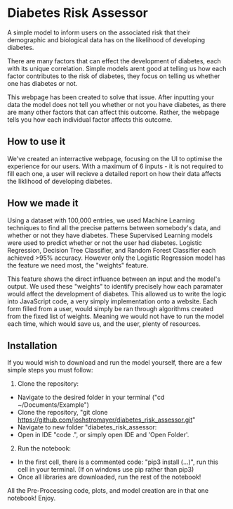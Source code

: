 # Diabetes Risk Assessor
A simple model to inform users on the associated risk that their demographic and biological data has on the likelihood of developing diabetes.

There are many factors that can effect the development of diabetes, each with its unique correlation. Simple models arent good at telling us how each factor contributes to the risk of diabetes, they focus on telling us whether one has diabetes or not. 

This webpage has been created to solve that issue. After inputting your data the model does not tell you whether or not you have diabetes, as there are many other factors that can affect this outcome. Rather, the webpage tells you how each individual factor affects this outcome. 

## How to use it 

We've created an interractive webpage, focusing on the UI to optimise the experience for our users. With a maximum of 6 inputs - it is not required to fill each one, a user will recieve a detailed report on how their data affects the liklihood of developing diabetes. 

## How we made it

Using a dataset with 100,000 entries, we used Machine Learning techniques to find all the precise patterns between somebody's data, and whether or not they have diabetes. These Supervised Learning models were used to predict whether or not the user had diabetes. Logistic Regression, Decision Tree Classifier, and Random Forest Classifier each achieved >95% accuracy. However only the Logistic Regression model has the feature we need most, the "weights" feature.

This feature shows the direct influence between an input and the model's output. We used these "weights" to identify precisely how each paramater would affect the development of diabetes. This allowed us to write the logic into JavaScript code, a very simply implementation onto a website. Each form filled from a user, would simply be ran through algorithms created from the fixed list of weights. Meaning we would not have to run the model each time, which would save us, and the user, plenty of resources.

## Installation

If you would wish to download and run the model yourself, there are a few simple steps you must follow: 
1. Clone the repository: 
- Navigate to the desired folder in your terminal ("cd ~/Documents/Example")
- Clone the repository, "git clone https://github.com/joshstromayer/diabetes_risk_assessor.git"
- Navigate to new folder "diabetes_risk_assessor:
- Open in IDE "code .", or simply open IDE and 'Open Folder'.

2. Run the notebook: 
- In the first cell, there is a commented code: "pip3 install (...)", run this cell in your terminal. (If on windows use pip rather than pip3)
- Once all libraries are downloaded, run the rest of the notebook! 

All the Pre-Processing code, plots, and model creation are in that one notebook! Enjoy.



